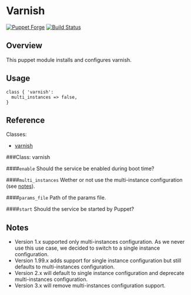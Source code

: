 Varnish
=======

[![Puppet Forge](http://img.shields.io/puppetforge/v/camptocamp/varnish.svg)](https://forge.puppetlabs.com/camptocamp/varnish)
[![Build Status](https://travis-ci.org/camptocamp/puppet-varnish.png?branch=master)](https://travis-ci.org/camptocamp/puppet-varnish)

Overview
--------

This puppet module installs and configures varnish.

Usage
-----

```puppet
class { 'varnish':
  multi_instances => false,
}
```

Reference
---------

Classes:

* [varnish](#class-varnish)

###Class: varnish

####`enable`
Should the service be enabled during boot time?

####`multi_instances`
Wether or not use the multi-instance configuration (see [notes](#notes)).

####`params_file`
Path of the params file.

####`start`
Should the service be started by Puppet?

Notes
-----

* Version 1.x supported only multi-instances configuration. As we never use this use case, we decided to switch to a single instance configuration.
* Version 1.99.x adds support for single instance configuration but still defaults to multi-instances configuration.
* Version 2.x will default to single instance configuration and deprecate multi-instances configuration.
* Version 3.x will remove multi-instances configuration support.
